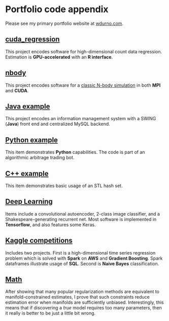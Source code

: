 # Portfolio code appendix 

Please see my primary portfolio website at [wdurno.com](https://wdurno.com).

## [cuda_regression](https://github.com/wdurnoUBC/portfolio/tree/master/cuda_regression) 
This project encodes software for high-dimensional count data regression. Estimation is **GPU-accelerated** with an **R interface**.

## [nbody](https://github.com/wdurnoUBC/portfolio/tree/master/nbody) 
This project encodes software for a [classic N-body simulation](https://en.wikipedia.org/wiki/N-body_simulation) in both **MPI** and **CUDA**. 

## [Java example](https://github.com/wdurnoUBC/portfolio/tree/master/java) 
This project encodes an information management system with a SWING (**Java**) front end and centralized MySQL backend. 

## [Python example](https://github.com/wdurnoUBC/portfolio/tree/master/python) 
This item demonstrates **Python** capabilities. The code is part of an algorithmic arbitrage trading bot. 

## [C++ example](https://github.com/wdurnoUBC/portfolio/tree/master/cpp/fasta_subsetter) 
This item demonstrates basic usage of an STL hash set. 

## [Deep Learning](https://github.com/wdurnoUBC/portfolio/tree/master/deepLearning) 
Items include a convolutional autoencoder, 2-class image classifier, and a Shakespeare-generating recurrent net. Most software is implemented in **Tensorflow**, and also features some Keras.

## [Kaggle competitions](https://github.com/wdurnoUBC/portfolio/blob/master/kaggle) 
Includes two projects. First is a high-dimensional time series regression problem which is solved with **Spark** on **AWS** and **Gradient Boosting**. Spark dataframes illustrate usage of **SQL**. Second is **Naive Bayes** classification. 

## [Math](https://github.com/wdurnoUBC/portfolio/blob/master/regularization_manifolds) 
After showing that many popular regularization methods are equivalent to manifold-constrained estimates, I prove that such constraints reduce estimation error when manifolds are sufficiently unbiased. Interestingly, this means that if discovering a *true* model requires too many parameters, then it really is better to be just a little bit wrong. 

